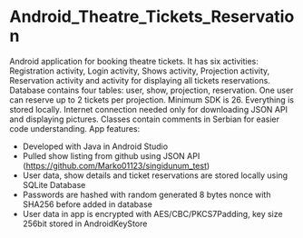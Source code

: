 # Android_Theatre_Tickets_Reservation
Android application for booking theatre tickets. It has six activities: Registration activity, Login activity, Shows activity, Projection activity, 
Reservation activity and activity for displaying all tickets reservations. Database contains four tables: user, show, projection, reservation. 
One user can reserve up to 2 tickets per projection. Minimum SDK is 26. Everything is stored locally. Internet connection needed only for
downloading JSON API and displaying pictures. Classes contain comments in Serbian for easier code understanding. App features:

- Developed with Java in Android Studio
- Pulled show listing from github using JSON API (https://github.com/Marko01123/singidunum_test)
- User data, show details and ticket reservations are stored locally using SQLite Database
- Passwords are hashed with random generated 8 bytes nonce with SHA256 before added in database
- User data in app is encrypted with AES/CBC/PKCS7Padding, key size 256bit stored in AndroidKeyStore
